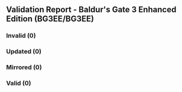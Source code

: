 ## Validation Report - Baldur's Gate 3 Enhanced Edition (BG3EE/BG3EE)


### Invalid (0)
### Updated (0)
### Mirrored (0)
### Valid (0)
